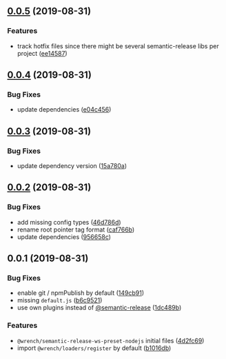 ## [0.0.5](https://github.com/gavar/wrench/compare/v/semantic-release-ws-preset-nodejs/0.0.4...v/semantic-release-ws-preset-nodejs/0.0.5) (2019-08-31)


### Features

* track hotfix files since there might be several semantic-release libs per project ([ee14587](https://github.com/gavar/wrench/commit/ee14587))



## [0.0.4](https://github.com/gavar/wrench/compare/v/semantic-release-ws-preset-nodejs/0.0.3...v/semantic-release-ws-preset-nodejs/0.0.4) (2019-08-31)


### Bug Fixes

* update dependencies ([e04c456](https://github.com/gavar/wrench/commit/e04c456))



## [0.0.3](https://github.com/gavar/wrench/compare/v/semantic-release-ws-preset-nodejs/0.0.2...v/semantic-release-ws-preset-nodejs/0.0.3) (2019-08-31)


### Bug Fixes

* update dependency version ([15a780a](https://github.com/gavar/wrench/commit/15a780a))



## [0.0.2](https://github.com/gavar/wrench/compare/v/semantic-release-ws-preset-nodejs/0.0.1...v/semantic-release-ws-preset-nodejs/0.0.2) (2019-08-31)


### Bug Fixes

* add missing config types ([46d786d](https://github.com/gavar/wrench/commit/46d786d))
* rename root pointer tag format ([caf766b](https://github.com/gavar/wrench/commit/caf766b))
* update dependencies ([956658c](https://github.com/gavar/wrench/commit/956658c))



## 0.0.1 (2019-08-31)


### Bug Fixes

* enable git / npmPublish by default ([149cb91](https://github.com/gavar/wrench/commit/149cb91))
* missing `default.js` ([b6c9521](https://github.com/gavar/wrench/commit/b6c9521))
* use own plugins instead of [@semantic-release](https://github.com/semantic-release) ([1dc489b](https://github.com/gavar/wrench/commit/1dc489b))


### Features

* `@wrench/semantic-release-ws-preset-nodejs` initial files ([4d2fc69](https://github.com/gavar/wrench/commit/4d2fc69))
* import `@wrench/loaders/register` by default ([b1016db](https://github.com/gavar/wrench/commit/b1016db))
